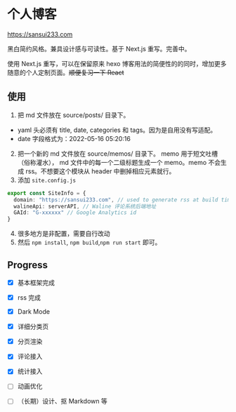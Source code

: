 # 个人博客

https://sansui233.com

黑白简约风格。兼具设计感与可读性。基于 Next.js 重写。完善中。

使用 Next.js 重写，可以在保留原来 hexo 博客用法的简便性的的同时，增加更多随意的个人定制页面。~~顺便复习一下 React~~

## 使用
1. 把 md 文件放在 source/posts/ 目录下。  
  - yaml 头必须有 title, date, categories 和 tags。因为是自用没有写适配。  
  - date 字段格式为：2022-05-16 05:20:16
2. 把一个新的 md 文件放在 source/memos/ 目录下。  memo 用于短文吐槽（俗称灌水）， md 文件中的每一个二级标题生成一个 memo。memo 不会生成 rss。不想要这个模块从 header 中删掉相应元素就行。
3. 添加 `site.config.js`

```ts
export const SiteInfo = {
  domain: "https://sansui233.com", // used to generate rss at build time
  walineApi: serverAPI, // Waline 评论系统后端地址
  GAId: "G-xxxxxx" // Google Analytics id
}
```

4. 很多地方是非配置，需要自行改动
5. 然后 `npm install`, `npm build`,`npm run start` 即可。  

## Progress

- [x] 基本框架完成
- [x] rss 完成
- [x] Dark Mode
- [x] 详细分类页
- [x] 分页渲染
- [x] 评论接入
- [x] 统计接入
- [ ] 动画优化
- [ ] （长期）设计、抠 Markdown 等







